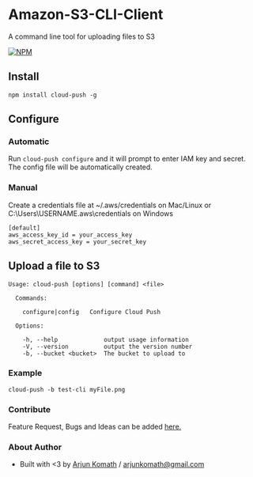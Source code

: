 # Amazon-S3-CLI-Client
A command line tool for uploading files to S3

[![NPM](https://nodei.co/npm/cloud-push.png?downloads=true&downloadRank=true&stars=true)](https://nodei.co/npm/cloud-push/)

## Install
```
npm install cloud-push -g
```
## Configure

### Automatic
Run `cloud-push configure` and it will prompt to enter IAM key and secret. The config file will be automatically created.

### Manual
Create a credentials file at ~/.aws/credentials on Mac/Linux or C:\Users\USERNAME\.aws\credentials on Windows
```
[default]
aws_access_key_id = your_access_key
aws_secret_access_key = your_secret_key
```
## Upload a file to S3
```
Usage: cloud-push [options] [command] <file>

  Commands:

    configure|config   Configure Cloud Push

  Options:

    -h, --help             output usage information
    -V, --version          output the version number
    -b, --bucket <bucket>  The bucket to upload to
```

### Example
```
cloud-push -b test-cli myFile.png
```

### Contribute
Feature Request, Bugs and Ideas can be added [here.](https://github.com/arjunkomath/Amazon-S3-CLI-Client/issues)

### About Author
* Built with <3 by [Arjun Komath](https://twitter.com/arjunz) / [arjunkomath@gmail.com](mailto:arjunkomath@gmail.com)
